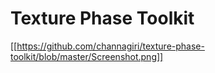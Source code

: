# Texture Phase Toolkit

[[https://github.com/channagiri/texture-phase-toolkit/blob/master/Screenshot.png]]
